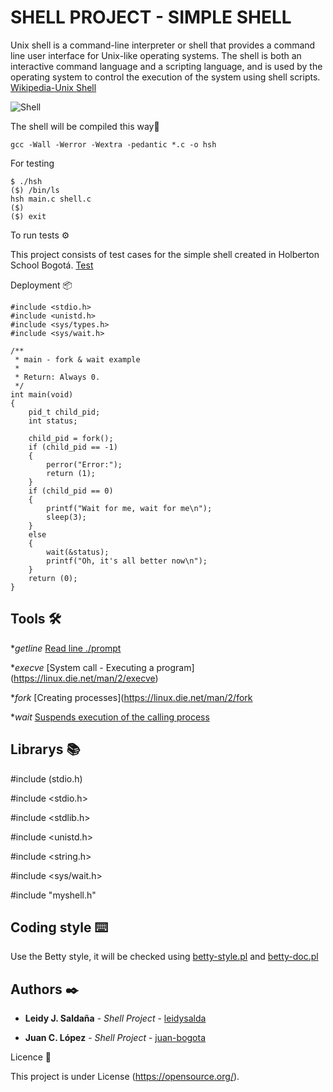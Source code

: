# SHELL PROJECT - SIMPLE SHELL

Unix shell is a command-line interpreter or shell that provides a command line user interface for Unix-like operating systems. The shell is both an interactive command language and a scripting language, and is used by the operating system to control the execution of the system using shell scripts. [Wikipedia-Unix Shell](https://en.wikipedia.org/wiki/Unix_shell)

![Shell](https://upload.wikimedia.org/wikipedia/commons/1/1f/Tcsh_ejecut%C3%A1ndose_en_escritorio_Mac_OSX.png)


The shell will be compiled this way🔧

```
gcc -Wall -Werror -Wextra -pedantic *.c -o hsh
```

For testing

```
$ ./hsh
($) /bin/ls
hsh main.c shell.c
($)
($) exit
```

To run tests ⚙️

This project consists of test cases for the simple shell created in Holberton School Bogotá.
[Test](https://github.com/luismedinaeng/bog0919-simple_shell_tests)


Deployment 📦

```
#include <stdio.h>
#include <unistd.h>
#include <sys/types.h>
#include <sys/wait.h>

/**
 * main - fork & wait example
 *
 * Return: Always 0.
 */
int main(void)
{
    pid_t child_pid;
    int status;

    child_pid = fork();
    if (child_pid == -1)
    {
        perror("Error:");
        return (1);
    }
    if (child_pid == 0)
    {
        printf("Wait for me, wait for me\n");
        sleep(3);
    }
    else
    {
        wait(&status);
        printf("Oh, it's all better now\n");
    }
    return (0);
}
```

## Tools 🛠️

*_getline_ [Read line ./prompt](https://linux.die.net/man/3/getline)

*_execve_ [System call - Executing a program] (https://linux.die.net/man/2/execve)

*_fork_ [Creating processes](https://linux.die.net/man/2/fork

*_wait_ [Suspends execution of the calling process](https://linux.die.net/man/2/wait)

## Librarys :books:

#include (stdio.h)

#include <stdio.h>

#include <stdlib.h>

#include <unistd.h>

#include <string.h>

#include <sys/wait.h>

#include "myshell.h"

## Coding style ⌨️

Use the Betty style, it will be checked using [betty-style.pl](https://github.com/holbertonschool/Betty/blob/master/betty-style.pl) and [betty-doc.pl](https://github.com/holbertonschool/Betty/blob/master/betty-doc.pl) 

## Authors ✒️

* **Leidy J. Saldaña** - *Shell Project* - [leidysalda](https://github.com/Leidysalda)


* **Juan C. López** - *Shell Project* - [juan-bogota](https://github.com/juan-bogota)

Licence 📄

This project is under License (https://opensource.org/).